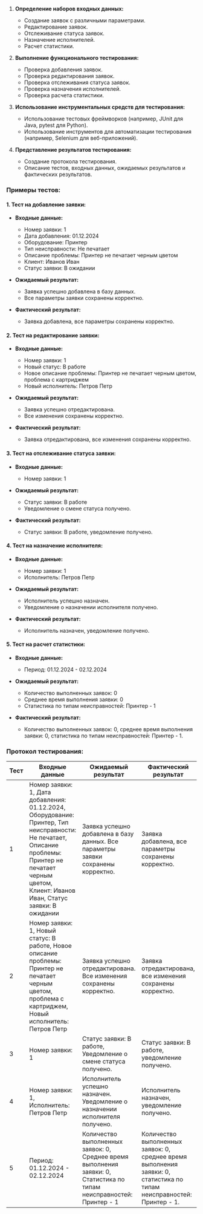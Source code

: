 
1. **Определение наборов входных данных:**
   - Создание заявок с различными параметрами.
   - Редактирование заявок.
   - Отслеживание статуса заявок.
   - Назначение исполнителей.
   - Расчет статистики.

2. **Выполнение функционального тестирования:**
   - Проверка добавления заявок.
   - Проверка редактирования заявок.
   - Проверка отслеживания статуса заявок.
   - Проверка назначения исполнителей.
   - Проверка расчета статистики.

3. **Использование инструментальных средств для тестирования:**
   - Использование тестовых фреймворков (например, JUnit для Java, pytest для Python).
   - Использование инструментов для автоматизации тестирования (например, Selenium для веб-приложений).

4. **Представление результатов тестирования:**
   - Создание протокола тестирования.
   - Описание тестов, входных данных, ожидаемых результатов и фактических результатов.

### Примеры тестов:

#### 1. Тест на добавление заявки:
- **Входные данные:**
  - Номер заявки: 1
  - Дата добавления: 01.12.2024
  - Оборудование: Принтер
  - Тип неисправности: Не печатает
  - Описание проблемы: Принтер не печатает черным цветом
  - Клиент: Иванов Иван
  - Статус заявки: В ожидании

- **Ожидаемый результат:**
  - Заявка успешно добавлена в базу данных.
  - Все параметры заявки сохранены корректно.

- **Фактический результат:**
  - Заявка добавлена, все параметры сохранены корректно.

#### 2. Тест на редактирование заявки:
- **Входные данные:**
  - Номер заявки: 1
  - Новый статус: В работе
  - Новое описание проблемы: Принтер не печатает черным цветом, проблема с картриджем
  - Новый исполнитель: Петров Петр

- **Ожидаемый результат:**
  - Заявка успешно отредактирована.
  - Все изменения сохранены корректно.

- **Фактический результат:**
  - Заявка отредактирована, все изменения сохранены корректно.

#### 3. Тест на отслеживание статуса заявки:
- **Входные данные:**
  - Номер заявки: 1

- **Ожидаемый результат:**
  - Статус заявки: В работе
  - Уведомление о смене статуса получено.

- **Фактический результат:**
  - Статус заявки: В работе, уведомление получено.

#### 4. Тест на назначение исполнителя:
- **Входные данные:**
  - Номер заявки: 1
  - Исполнитель: Петров Петр

- **Ожидаемый результат:**
  - Исполнитель успешно назначен.
  - Уведомление о назначении исполнителя получено.

- **Фактический результат:**
  - Исполнитель назначен, уведомление получено.

#### 5. Тест на расчет статистики:
- **Входные данные:**
  - Период: 01.12.2024 - 02.12.2024

- **Ожидаемый результат:**
  - Количество выполненных заявок: 0
  - Среднее время выполнения заявки: 0
  - Статистика по типам неисправностей: Принтер - 1

- **Фактический результат:**
  - Количество выполненных заявок: 0, среднее время выполнения заявки: 0, статистика по типам неисправностей: Принтер - 1.

### Протокол тестирования:

| Тест | Входные данные | Ожидаемый результат | Фактический результат | Статус |
|------|----------------|---------------------|-----------------------|--------|
| 1    | Номер заявки: 1, Дата добавления: 01.12.2024, Оборудование: Принтер, Тип неисправности: Не печатает, Описание проблемы: Принтер не печатает черным цветом, Клиент: Иванов Иван, Статус заявки: В ожидании | Заявка успешно добавлена в базу данных. Все параметры заявки сохранены корректно. | Заявка добавлена, все параметры сохранены корректно. | Успешно |
| 2    | Номер заявки: 1, Новый статус: В работе, Новое описание проблемы: Принтер не печатает черным цветом, проблема с картриджем, Новый исполнитель: Петров Петр | Заявка успешно отредактирована. Все изменения сохранены корректно. | Заявка отредактирована, все изменения сохранены корректно. | Успешно |
| 3    | Номер заявки: 1 | Статус заявки: В работе, Уведомление о смене статуса получено. | Статус заявки: В работе, уведомление получено. | Успешно |
| 4    | Номер заявки: 1, Исполнитель: Петров Петр | Исполнитель успешно назначен. Уведомление о назначении исполнителя получено. | Исполнитель назначен, уведомление получено. | Успешно |
| 5    | Период: 01.12.2024 - 02.12.2024 | Количество выполненных заявок: 0, Среднее время выполнения заявки: 0, Статистика по типам неисправностей: Принтер - 1 | Количество выполненных заявок: 0, среднее время выполнения заявки: 0, статистика по типам неисправностей: Принтер - 1. | Успешно |
